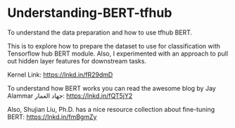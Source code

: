 # Understanding-BERT-tfhub
To understand the data preparation and how to use tfhub BERT.

This is to explore how to prepare the dataset to use for classification with Tensorflow hub BERT module. Also, I experimented with an approach to pull out hidden layer features for downstream tasks.

Kernel Link: https://lnkd.in/fR29dmD

To understand how BERT works you can read the awesome blog by Jay Alammar جهاد العمار: https://lnkd.in/fQT5jY2

Also, Shujian Liu, Ph.D. has a nice resource collection about fine-tuning BERT: https://lnkd.in/fmBgmZy
